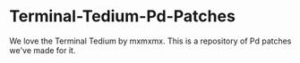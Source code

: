 # Terminal-Tedium-Pd-Patches
We love the Terminal Tedium by mxmxmx. This is a repository of Pd patches we've made for it. 

